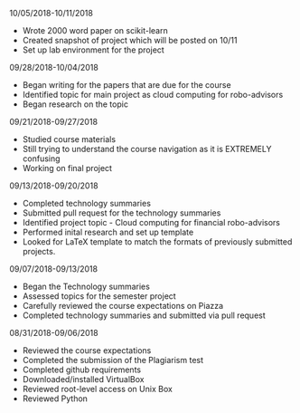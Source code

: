 10/05/2018-10/11/2018
+ Wrote 2000 word paper on scikit-learn
+ Created snapshot of project which will be posted on 10/11
+ Set up lab environment for the project

09/28/2018-10/04/2018
+ Began writing for the papers that are due for the course
+ Identified topic for main project as cloud computing for robo-advisors
+ Began research on the topic

09/21/2018-09/27/2018
+ Studied course materials
+ Still trying to understand the course navigation as it is EXTREMELY confusing
+ Working on final project

09/13/2018-09/20/2018

+ Completed technology summaries
+ Submitted pull request for the technology summaries
+ Identified project topic - Cloud computing for financial robo-advisors
+ Performed inital research and set up template
+ Looked for LaTeX template to match the formats of previously submitted projects.


09/07/2018-09/13/2018

+ Began the Technology summaries
+ Assessed topics for the semester project
+ Carefully reviewed the course expectations on Piazza
+ Completed technology summaries and submitted via pull request

08/31/2018-09/06/2018

+ Reviewed the course expectations
+ Completed the submission of the Plagiarism test
+ Completed github requirements
+ Downloaded/installed VirtualBox
+ Reviewed root-level access on Unix Box
+ Reviewed Python
